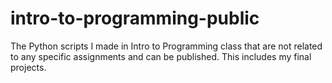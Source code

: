 # intro-to-programming-public
The Python scripts I made in Intro to Programming class that are not related to any specific assignments and can be published. This includes my final projects.
